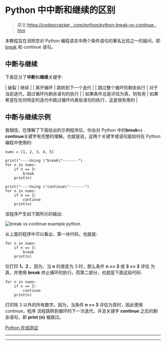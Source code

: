 # Python 中中断和继续的区别

> 原文:[https://codescracker . com/python/python-break-vs-continue . htm](https://codescracker.com/python/python-break-vs-continue.htm)

本教程旨在消除您对 Python 编程语言中两个条件语句的著名比较之一的疑问，即 [break](/python/python-break-statement.htm) 和 continue 语句。

## 中断与继续

下表区分了**中断**和**继续**关键字:

| 破裂 | 继续 |
| 离开循环 | 跳转到下一个迭代 |
| 跳过整个循环的剩余执行 | 对于当前迭代，跳过循环内剩余语句的执行 |
| 如果条件总是评估为真，则有用 | 如果希望在任何特定的迭代中跳过循环内某些语句的执行，这是很有用的 |

## 中断与继续示例

我相信，在理解了下面给出的示例程序后，你会对 Python 中的**break**vs . **continue**关键字有完整的理解。也就是说，这两个关键字或语句是如何在 Python 编程中使用的:

```
nums = [1, 2, 3, 4, 5]

print("----Using \"break\"-------")
for n in nums:
    if n == 3:
        break
    print(n)

print("----Using \"continue\"-------")
for n in nums:
    if n == 3:
        continue
    print(n)
```

该程序产生如下图所示的输出:

![break vs continue example python](../Images/49824f0457436e9252ca21f7ea958c6f.png)

从上面的程序中可以看出，第一块代码，也就是:

```
for n in nums:
    if n == 3:
        break
    print(n)
```

仅打印 **1、2** 。因为，当 **n** 的值变为 3 时，那么条件 **n == 3** 或 **3 == 3** 评估 为真，并使用 **break** 终止循环的执行。而第二部分，也就是下面这段代码:

```
for n in nums:
    if n == 3:
        continue
    print(n)
```

打印除 3 以外的所有数字。因为，当条件 **n == 3** 评估为真时，因此使用 continue，程序 流程跳转到循环的下一次迭代，并且关键字 **continue** 之后的剩余语句，即 **print (n)** 被跳过。

[Python 在线测试](/exam/showtest.php?subid=10)

* * *

* * *